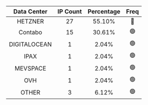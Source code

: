 | Data Center | IP Count | Percentage | Freq |
|:------------:|:--------:|:-----------:|:-----:|
| HETZNER | 27 | 55.10% | 🔴 |
| Contabo | 15 | 30.61% | 🟢 |
| DIGITALOCEAN | 1 | 2.04% | 🟢 |
| IPAX | 1 | 2.04% | 🟢 |
| MEVSPACE | 1 | 2.04% | 🟢 |
| OVH | 1 | 2.04% | 🟢 |
| OTHER | 3 | 6.12% | 🟢 |